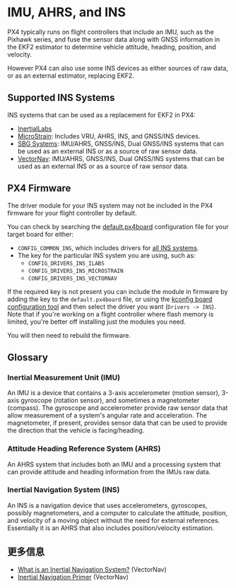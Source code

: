 # IMU, AHRS, and INS

PX4 typically runs on flight controllers that include an IMU, such as the Pixhawk series, and fuse the sensor data along with GNSS information in the EKF2 estimator to determine vehicle attitude, heading, position, and velocity.

However PX4 can also use some INS devices as either sources of raw data, or as an external estimator, replacing EKF2.

## Supported INS Systems

INS systems that can be used as a replacement for EKF2 in PX4:

- [InertialLabs](../sensor/inertiallabs.md)
- [MicroStrain](../sensor/microstrain.md): Includes VRU, AHRS, INS, and GNSS/INS devices.
- [SBG Systems](../sensor/sbgecom.md): IMU/AHRS, GNSS/INS, Dual GNSS/INS systems that can be used as an external INS or as a source of raw sensor data.
- [VectorNav](../sensor/vectornav.md): IMU/AHRS, GNSS/INS, Dual GNSS/INS systems that can be used as an external INS or as a source of raw sensor data.

## PX4 Firmware

The driver module for your INS system may not be included in the PX4 firmware for your flight controller by default.

You can check by searching the [default.px4board](https://github.com/PX4/PX4-Autopilot/blob/main/boards/px4/fmu-v6c/default.px4board#L25) configuration file for your target board for either:

- `CONFIG_COMMON_INS`, which includes drivers for [all INS systems](https://github.com/PX4/PX4-Autopilot/blob/main/src/drivers/ins/Kconfig).
- The key for the particular INS system you are using, such as:
  - `CONFIG_DRIVERS_INS_ILABS`
  - `CONFIG_DRIVERS_INS_MICROSTRAIN`
  - `CONFIG_DRIVERS_INS_VECTORNAV`

If the required key is not present you can include the module in firmware by adding the key to the `default.px4board` file, or using the [kconfig board configuration tool](../hardware/porting_guide_config.md#px4-board-configuration-kconfig) and then select the driver you want (`Drivers -> INS`).
Note that if you're working on a flight controller where flash memory is limited, you're better off installing just the modules you need.

You will then need to rebuild the firmware.

## Glossary

### Inertial Measurement Unit (IMU)

An IMU is a device that contains a 3-axis accelerometer (motion sensor), 3-axis gyroscope (rotation sensor), and sometimes a magnetometer (compass).
The gyroscope and accelerometer provide raw sensor data that allow measurement of a system's angular rate and acceleration.
The magnetometer, if present, provides sensor data that can be used to provide the direction that the vehicle is facing/heading.

### Attitude Heading Reference System (AHRS)

An AHRS system that includes both an IMU and a processing system that can provide attitude and heading information from the IMUs raw data.

### Inertial Navigation System (INS)

An INS is a navigation device that uses accelerometers, gyroscopes, possibly magnetometers, and a computer to calculate the attitude, position, and velocity of a moving object without the need for external references.
Essentially it is an AHRS that also includes position/velocity estimation.

## 更多信息

- [What is an Inertial Navigation System?](https://www.vectornav.com/resources/inertial-navigation-articles/what-is-an-ins) (VectorNav)
- [Inertial Navigation Primer](https://www.vectornav.com/resources/inertial-navigation-primer) (VectorNav)
